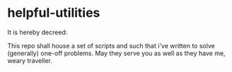 # helpful-utilities
It is hereby decreed: 

This repo shall house a set of scripts and such that i've written to solve (generally) one-off problems.  May they serve you as well as they have me, weary traveller.
